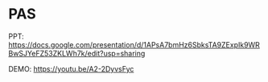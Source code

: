# PAS
PPT: https://docs.google.com/presentation/d/1APsA7bmHz6SbksTA9ZExpIk9WRBwSJYeFZ53ZKLWh7k/edit?usp=sharing

DEMO: https://youtu.be/A2-2DyvsFyc
